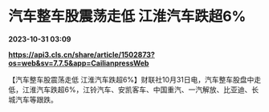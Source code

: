 # 汽车整车股震荡走低 江淮汽车跌超6%

**2023-10-31 03:09**

**https://api3.cls.cn/share/article/1502873?os=web&sv=7.7.5&app=CailianpressWeb**

【汽车整车股震荡走低 江淮汽车跌超6%】财联社10月31日电，汽车整车股盘中走低，江淮汽车跌超6%，江铃汽车、安凯客车、中国重汽、一汽解放、比亚迪、长城汽车等跟跌。